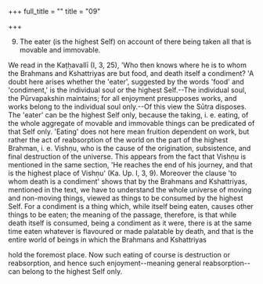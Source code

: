 +++
full_title = ""
title = "09"

+++


9. The eater (is the highest Self) on account of there being taken all that is movable and immovable.

We read in the Kaṭḥavallī (I, 3, 25), 'Who then knows where he is to whom the Brahmans and Kshattriyas are but food, and death itself a condiment? 'A doubt here arises whether the 'eater', suggested by the words 'food' and 'condiment,' is the individual soul or the highest Self.--The individual soul, the Pūrvapakshin maintains; for all enjoyment presupposes works, and works belong to the individual soul only.--Of this view the Sūtra disposes. The 'eater' can be the highest Self only, because the taking, i. e. eating, of the whole aggregate of movable and immovable things can be predicated of that Self only. 'Eating' does not here mean fruition dependent on work, but rather the act of reabsorption of the world on the part of the highest Brahman, i. e. Vishṇu, who is the cause of the origination, subsistence, and final destruction of the universe. This appears from the fact that Vishṇu is mentioned in the same section, 'He reaches the end of his journey, and that is the highest place of Vishṇu' (Ka. Up. I, 3, 9). Moreover the clause 'to whom death is a condiment' shows that by the Brahmans and Kshattriyas, mentioned in the text, we have to understand the whole universe of moving and non-moving things, viewed as things to be consumed by the highest Self. For a condiment is a thing which, while itself being eaten, causes other things to be eaten; the meaning of the passage, therefore, is that while death itself is consumed, being a condiment as it were, there is at the same time eaten whatever is flavoured or made palatable by death, and that is the entire world of beings in which the Brahmans and Kshattriyas

hold the foremost place. Now such eating of course is destruction or reabsorption, and hence such enjoyment--meaning general reabsorption--can belong to the highest Self only.

